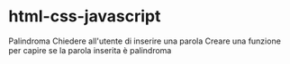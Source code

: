 # html-css-javascript
Palindroma
Chiedere all'utente di inserire una parola
Creare una funzione per capire se la parola inserita è palindroma